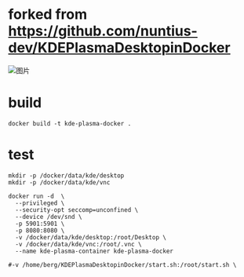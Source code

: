 # forked from https://github.com/nuntius-dev/KDEPlasmaDesktopinDocker
![图片](https://github.com/user-attachments/assets/030bec4a-eab6-4106-adfd-98166a163281)


# build
```
docker build -t kde-plasma-docker .
```
# test
```
mkdir -p /docker/data/kde/desktop
mkdir -p /docker/data/kde/vnc

docker run -d  \
  --privileged \
  --security-opt seccomp=unconfined \
  --device /dev/snd \
  -p 5901:5901 \
  -p 8080:8080 \
  -v /docker/data/kde/desktop:/root/Desktop \
  -v /docker/data/kde/vnc:/root/.vnc \
  --name kde-plasma-container kde-plasma-docker

#-v /home/berg/KDEPlasmaDesktopinDocker/start.sh:/root/start.sh \
```
